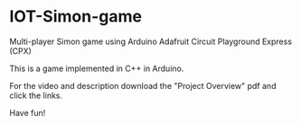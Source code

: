 # IOT-Simon-game
Multi-player Simon game using Arduino Adafruit Circuit Playground Express (CPX)


This is a game implemented in C++ in Arduino.

For the video and description download the "Project Overview" pdf and click the links.

Have fun!
